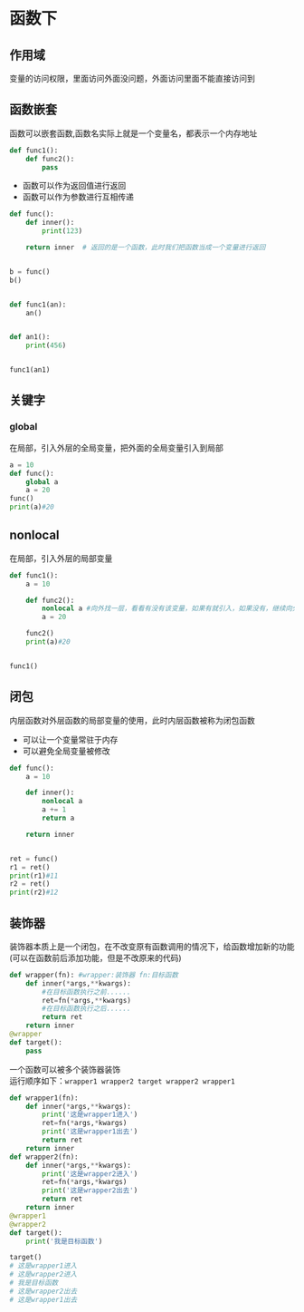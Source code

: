 # 函数下

## 作用域
变量的访问权限，里面访问外面没问题，外面访问里面不能直接访问到

## 函数嵌套
函数可以嵌套函数,函数名实际上就是一个变量名，都表示一个内存地址
```python
def func1():
    def func2():
        pass
```
* 函数可以作为返回值进行返回
* 函数可以作为参数进行互相传递
```python
def func():
    def inner():
        print(123)

    return inner  # 返回的是一个函数，此时我们把函数当成一个变量进行返回


b = func()
b()


def func1(an):
    an()


def an1():
    print(456)


func1(an1)
```
## 关键字
### global
在局部，引入外层的全局变量，把外面的全局变量引入到局部
```python
a = 10
def func():
    global a
    a = 20
func()
print(a)#20
```
## nonlocal
在局部，引入外层的局部变量
```python
def func1():
    a = 10

    def func2():
        nonlocal a #向外找一层，看看有没有该变量，如果有就引入，如果没有，继续向外一层，知道全局（不包括）
        a = 20

    func2()
    print(a)#20


func1()
```
## 闭包
内层函数对外层函数的局部变量的使用，此时内层函数被称为闭包函数
* 可以让一个变量常驻于内存
* 可以避免全局变量被修改
```python
def func():
    a = 10

    def inner():
        nonlocal a
        a += 1
        return a

    return inner


ret = func()
r1 = ret()
print(r1)#11
r2 = ret()
print(r2)#12
```
## 装饰器
装饰器本质上是一个闭包，在不改变原有函数调用的情况下，给函数增加新的功能(可以在函数前后添加功能，但是不改原来的代码)
```python
def wrapper(fn): #wrapper:装饰器 fn:目标函数
    def inner(*args,**kwargs):
        #在目标函数执行之前......
        ret=fn(*args,**kwargs)
        #在目标函数执行之后......
        return ret
    return inner
@wrapper
def target():
    pass
```
一个函数可以被多个装饰器装饰  
运行顺序如下：`wrapper1 wrapper2 target wrapper2 wrapper1`

```python
def wrapper1(fn):
    def inner(*args,**kwargs):
        print('这是wrapper1进入')
        ret=fn(*args,*kwargs)
        print('这是wrapper1出去')
        return ret
    return inner
def wrapper2(fn):
    def inner(*args,**kwargs):
        print('这是wrapper2进入')
        ret=fn(*args,*kwargs)
        print('这是wrapper2出去')
        return ret
    return inner
@wrapper1
@wrapper2
def target():
    print('我是目标函数')

target()
# 这是wrapper1进入
# 这是wrapper2进入
# 我是目标函数
# 这是wrapper2出去
# 这是wrapper1出去
```

